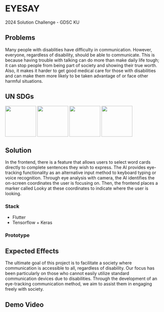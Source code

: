 # EYESAY
2024 Solution Challenge - GDSC KU

## Problems
Many people with disablities have difficulty in communication. However, everyone, regardless of disability, should be able to communicate. This is because having trouble with talking can do more than make daily life tough; it can stop people from being part of society and showing their true worth. Also, it makes it harder to get good medical care for those with disabilities and can make them more likely to be taken advantage of or face other harmful situations.

## UN SDGs
<img src="image/E-WEB-Goal-03.png" width="100" height="100">
<img src="image/E-WEB-Goal-04.png" width="100" height="100">
<img src="image/E-WEB-Goal-10.png" width="100" height="100">
<img src="image/E-WEB-Goal-11.png" width="100" height="100">

## Solution
In the frontend, there is a feature that allows users to select word cards directly to complete sentences they wish to express. The AI provides eye-tracking functionality as an alternative input method to keyboard typing or voice recognition. Through eye analysis with camera, the AI identifies the on-screen coordinates the user is focusing on. Then, the frontend places a marker called Looky at these coordinates to indicate where the user is looking.

### Stack
- Flutter
- Tensorflow + Keras

### Prototype

## Expected Effects
The ultimate goal of this project is to facilitate a society where communication is accessible to all, regardless of disability. Our focus has been particularly on those who cannot easily utilize standard communication devices due to disabilities. Through the development of an eye-tracking communication method, we aim to assist them in engaging freely with society.

## Demo Video